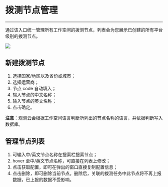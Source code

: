# 拨测节点管理
---


通过该入口统一管理所有工作空间的拨测节点，列表会为您展示已创建的所有平台级别的拨测节点。

![](img/task.png)


## 新建拨测节点

1. 选择国家/地区以及省份或城市；
2. 选择运营商；
3. 节点 code 自动填入；
4. 输入节点的中文名称；
5. 输入节点的英文名称；
6. 点击确定。

**注意**：观测云会根据工作空间语言判断所列出的节点名称的语言，并依据判断写入数据库。

## 管理节点列表

1. 可输入中/英文节点名称在搜索栏搜索节点；
2. hover 至中/英文节点名称，可直接在列表上修改；
3. 点击获取配置，即可在弹出的窗口直接复制配置信息；
4. 点击删除，即可删除当前节点。删除后，关联的拨测任务中此节点将不再上报数据，已上报的数据不受影响。